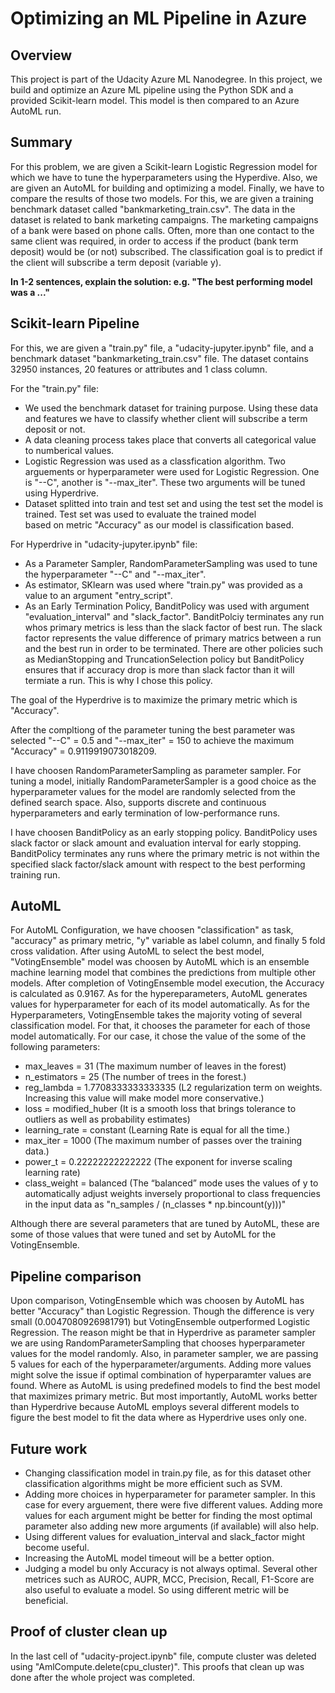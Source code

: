 # Optimizing an ML Pipeline in Azure

## Overview
This project is part of the Udacity Azure ML Nanodegree.
In this project, we build and optimize an Azure ML pipeline using the Python SDK and a provided Scikit-learn model.
This model is then compared to an Azure AutoML run.

## Summary
For this problem, we are given a Scikit-learn Logistic Regression model for which we have to tune the hyperparameters using the Hyperdive. Also, we are given an AutoML for building and optimizing a model. Finally, we have to compare the results of those two models. For this, we are given a training benchmark dataset called "bankmarketing_train.csv". The data in the dataset is related to bank marketing campaigns. The marketing campaigns of a bank were based on phone calls. Often, more than one contact to the same client was required, in order to access if the product (bank term deposit) would be (or not) subscribed. The classification goal is to predict if the client will subscribe a term deposit (variable y).

**In 1-2 sentences, explain the solution: e.g. "The best performing model was a ..."**

## Scikit-learn Pipeline
For this, we are given a "train.py" file, a "udacity-jupyter.ipynb" file, and a benchmark dataset "bankmarketing_train.csv" file. The dataset contains 32950 instances, 20 features or attributes and 1 class column.

For the "train.py" file: 
-   We used the benchmark dataset for training purpose. Using these data and features we have to classify whether client will subscribe a term 
    deposit or not. 
-   A data cleaning process takes place that converts all categorical value to numberical values.
-   Logistic Regression was used as a classfication algorithm. Two arguements or hyperparameter were used for Logistic Regression. One 
    is "--C", another is "--max_iter". These two arguments will be tuned using Hyperdrive.
-   Dataset splitted into train and test set and using the test set the model is trained. Test set was used to evaluate the trained model   
    based on metric "Accuracy" as our model is classification based.

For Hyperdrive in "udacity-jupyter.ipynb" file:
-   As a Parameter Sampler, RandomParameterSampling was used to tune the hyperparameter "--C" and "--max_iter".
-   As estimator, SKlearn was used where "train.py" was provided as a value to an argument "entry_script". 
-   As an Early Termination Policy, BanditPolicy was used with argument "evaluation_interval" and "slack_factor". BanditPolciy terminates any run whos primary metrics is less than the slack factor of best run. The slack factor represents the value difference of primary matrics between a run and the best run in order to be terminated. There are other policies such as MedianStopping and TruncationSelection policy but BanditPolicy ensures that if accuracy drop is more than slack factor than it will termiate a run. This is why I chose this policy.
    

The goal of the Hyperdrive is to maximize the primary metric which is "Accuracy".

After the compltiong of the parameter tuning the best parameter was selected "--C" = 0.5 and "--max_iter" = 150 to achieve the maximum "Accuracy" = 0.9119919073018209.

I have choosen RandomParameterSampling as parameter sampler. For tuning a model, initially RandomParameterSampler is a good choice as the hyperparameter values for the model are randomly selected from the defined search space. Also, supports discrete and continuous hyperparameters and early termination of low-performance runs.

I have choosen BanditPolicy as an early stopping policy. BanditPolicy uses slack factor or slack amount and evaluation interval for early stopping. BanditPolicy terminates any runs where the primary metric is not within the specified slack factor/slack amount with respect to the best performing training run.


## AutoML
For AutoML Configuration, we have choosen "classification" as task, "accuracy" as primary metric, "y" variable as label column, and finally 5 fold cross validation.
After using AutoML to select the best model, "VotingEnsemble" model was choosen by AutoML which is an ensemble machine learning model that combines the predictions from 
multiple other models. After completion of VotingEnsemble model execution, the Accuracy is calculated as 0.9167. 
As for the hypereparameters, AutoML generates values for hyperparameter for each of its model automatically. As for the Hyperparameters, VotingEnsemble takes the majority voting of several classification model. For that, it chooses the parameter for each of those model automatically. For our case, it chose the value of the some of the following parameters:

-   max_leaves = 31 (The maximum number of leaves in the forest)
-   n_estimators = 25 (The number of trees in the forest.)
-   reg_lambda = 1.7708333333333335 (L2 regularization term on weights. Increasing this value will make model more conservative.)
-   loss = modified_huber (It is a smooth loss that brings tolerance to outliers as well as probability estimates)
-   learning_rate = constant (Learning Rate is equal for all the time.)
-   max_iter = 1000 (The maximum number of passes over the training data.)
-   power_t = 0.22222222222222 (The exponent for inverse scaling learning rate)
-   class_weight = balanced (The “balanced” mode uses the values of y to automatically adjust weights inversely proportional to class frequencies in 
                    the input data as "n_samples / (n_classes * np.bincount(y)))"

Although there are several parameters that are tuned by AutoML, these are some of those values that were tuned and set by AutoML for the VotingEnsemble.


## Pipeline comparison
Upon comparison, VotingEnsemble which was choosen by AutoML has better "Accuracy" than Logistic Regression. Though the difference is very small (0.0047080926981791) but VotingEnsemble outperformed Logistic Regression. 
The reason might be that in Hyperdrive as parameter sampler we are using RandomParameterSampling that chooses hyperparameter values for the model randomly. Also, in parameter sampler, we are passing 5 values for each of the hyperparameter/arguments. Adding more values might solve the issue if optimal combination of hyperparamter values are found. Where as AutoML is using predefined models to find the best model that maximizes primary metric. But most importantly, AutoML works better than Hyperdrive because AutoML employs several different models to figure the best model to fit the data where as Hyperdrive uses only one.

## Future work
-   Changing classification model in train.py file, as for this dataset other classification algorithms might be more efficient such as SVM.
-   Adding more choices in hyperparameter for parameter sampler. In this case for every arguement, there were five different values. Adding 
    more values for each argument might be better for finding the most optimal parameter also adding new more arguments (if available) will also help.
-   Using different values for evaluation_interval and slack_factor might become useful.
-   Increasing the AutoML model timeout will be a better option.
-   Judging a model bu only Accuracy is not always optimal. Several other metrices such as AUROC, AUPR, MCC, Precision, Recall, F1-Score are 
    also useful to evaluate a model. So using different metric will be beneficial.

## Proof of cluster clean up
In the last cell of "udacity-project.ipynb" file, compute cluster was deleted using "AmlCompute.delete(cpu_cluster)". This proofs that clean up was done after the whole project was completed.
